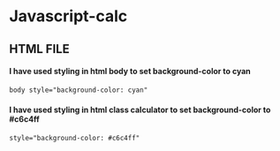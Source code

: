 # Javascript-calc

## HTML FILE

#### I have used styling in html body to set background-color to cyan 
``` html
body style="background-color: cyan"
``` 
#### I have used styling in html class calculator to set background-color to #c6c4ff
``` html
style="background-color: #c6c4ff"
```
